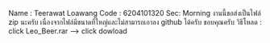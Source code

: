 Name : Teerawat Loawang Code : 6204101320 Sec: Morning งานนี้ขอส่งเป็นไฟล์ zip นะครับ เนื่องจากไฟล์มีขนาดที่ใหญ่และไม่สามารถเอาลง github ได้ครับ ขอบคุณครับ
วิธีโหลด : click Leo_Beer.rar --> click dowload
